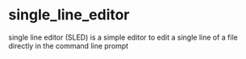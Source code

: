 # single_line_editor
single line editor (SLED) is a simple editor to edit a single line of a file directly in the command line prompt

